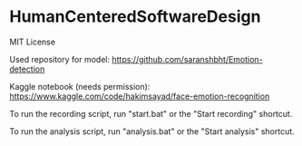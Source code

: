 # HumanCenteredSoftwareDesign

MIT License

Used repository for model: https://github.com/saranshbht/Emotion-detection

Kaggle notebook (needs permission): https://www.kaggle.com/code/hakimsayad/face-emotion-recognition

To run the recording script, run "start.bat" or the "Start recording" shortcut.

To run the analysis script, run "analysis.bat" or the "Start analysis" shortcut.